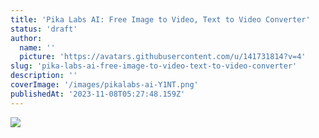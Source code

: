 ```yaml
---
title: 'Pika Labs AI: Free Image to Video, Text to Video Converter'
status: 'draft'
author:
  name: ''
  picture: 'https://avatars.githubusercontent.com/u/141731814?v=4'
slug: 'pika-labs-ai-free-image-to-video-text-to-video-converter'
description: ''
coverImage: '/images/pikalabs-ai-Y1NT.png'
publishedAt: '2023-11-08T05:27:48.159Z'
---
```


![](/images/pikalabs-ai-M0Mj.png)



